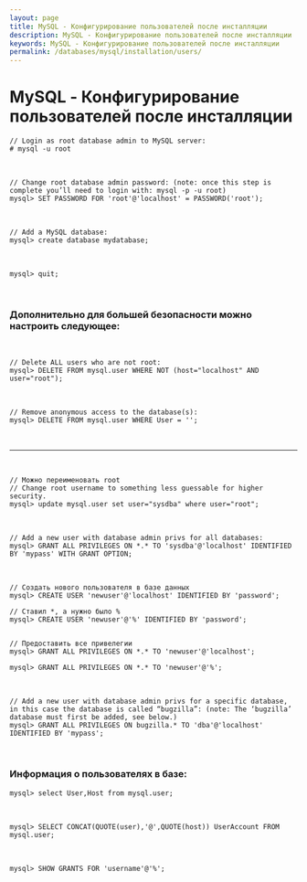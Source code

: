 ```yaml
---
layout: page
title: MySQL - Конфигурирование пользователей после инсталляции
description: MySQL - Конфигурирование пользователей после инсталляции
keywords: MySQL - Конфигурирование пользователей после инсталляции
permalink: /databases/mysql/installation/users/
---
```


# MySQL - Конфигурирование пользователей после инсталляции

    // Login as root database admin to MySQL server:
    # mysql -u root

<br/>

    // Change root database admin password: (note: once this step is complete you’ll need to login with: mysql -p -u root)
    mysql> SET PASSWORD FOR 'root'@'localhost' = PASSWORD('root');

<br/>

    // Add a MySQL database:
    mysql> create database mydatabase;

<br/>

    mysql> quit;

<br/>

### Дополнительно для большей безопасности можно настроить следующее:

<br/>

    // Delete ALL users who are not root:
    mysql> DELETE FROM mysql.user WHERE NOT (host="localhost" AND user="root");

<br/>

    // Remove anonymous access to the database(s):
    mysql> DELETE FROM mysql.user WHERE User = '';

<br/>

---

<br/>

    // Можно переименовать root
    // Change root username to something less guessable for higher security.
    mysql> update mysql.user set user="sysdba" where user="root";

<br/>

    // Add a new user with database admin privs for all databases:
    mysql> GRANT ALL PRIVILEGES ON *.* TO 'sysdba'@'localhost' IDENTIFIED BY 'mypass' WITH GRANT OPTION;

<br/>

    // Создать нового пользователя в базе данных
    mysql> CREATE USER 'newuser'@'localhost' IDENTIFIED BY 'password';

    // Ставил *, а нужно было %
    mysql> CREATE USER 'newuser'@'%' IDENTIFIED BY 'password';


    // Предоставить все привелегии
    mysql> GRANT ALL PRIVILEGES ON *.* TO 'newuser'@'localhost';

    mysql> GRANT ALL PRIVILEGES ON *.* TO 'newuser'@'%';

<br/>

    // Add a new user with database admin privs for a specific database, in this case the database is called “bugzilla”: (note: The ‘bugzilla’ database must first be added, see below.)
    mysql> GRANT ALL PRIVILEGES ON bugzilla.* TO 'dba'@'localhost' IDENTIFIED BY 'mypass';

<br/>

### Информация о пользователях в базе:

    mysql> select User,Host from mysql.user;

<br/>

    mysql> SELECT CONCAT(QUOTE(user),'@',QUOTE(host)) UserAccount FROM mysql.user;

<br/>

    mysql> SHOW GRANTS FOR 'username'@'%';
